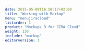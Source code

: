 ```yaml
---
date: 2015-05-09T16:58:17+02:00
title: "Working with Markup"
menu: "menujiracloud"
listorder: 1
product: "Mockups 3 for JIRA Cloud"
weight: 130
include: "markup"
editorversion: 3
---
```


